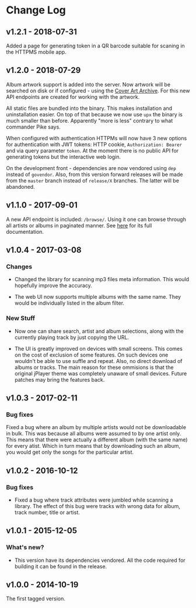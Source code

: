 # Change Log

## v1.2.1 - 2018-07-31

Added a page for generating token in a QR barcode suitable for scaning in the HTTPMS mobile app.

## v1.2.0 - 2018-07-29

Album artwork support is added into the server. Now artwork will be searched on disk or if configured - using the [Cover Art Archive](https://musicbrainz.org/doc/Cover_Art_Archive/). For this new API endpoints are created for working with the artwork.

All static files are bundled into the binary. This makes installation and uninstallation easier. On top of that because we now use `upx` the binary is much smaller than before. Apparently "more is less" contrary to what commander Pike says.

When configured with authentication HTTPMs will now have 3 new options for authentication with JWT tokens: HTTP cookie, `Authorization: Bearer` and via query parameter `token`. At the moment there is no public API for generating tokens but the interactive web login.

On the development front - dependencies are now vendored using `dep` instead of `govendor`. Also, from this version forward releases will be made from the `master` branch instead of `release/X` branches. The latter will be abandoned.

## v1.1.0 - 2017-09-01

A new API endpoint is included: `/browse/`. Using it one can browse through all artists or albums in paginated manner. See [here](README.md#browse) for its full documentation.

## v1.0.4 - 2017-03-08

### Changes

* Changed the library for scanning mp3 files meta information. This would hopefully improve the accuracy.

* The web UI now supports multiple albums with the same name. They would be individually listed in the album filter.

### New Stuff

* Now one can share search, artist and album selections, along with the currently playing track by just copying the URL.

* The UI is greatly improved on devices with small screens. This comes on the cost of exclusion of some features. On such devices one wouldn't be able to use suffle and repeat. Also, no direct download of albums or tracks. The main reason for these ommisions is that the original jPlayer theme was completely unaware of small devices. Future patches may bring the features back.

## v1.0.3 - 2017-02-11

### Bug fixes

Fixed a bug where an album by multiple artists would not be downloadable in bulk. This was because all albums were assumed to by one artist only. This means that there were actually a different album (with the same name) for every atist. Which in turn means that by downloading such an album, you would get only the songs for the particular artist.

## v1.0.2 - 2016-10-12

### Bug fixes

* Fixed a bug where track attributes were jumbled while scanning a library. The effect of this bug were tracks with wrong data for album, track number, title or artist.

## v1.0.1 - 2015-12-05

### What's new?

* This version have its dependencies vendored. All the code required for building it can be found in the release.

## v1.0.0 - 2014-10-19

The first tagged version.
